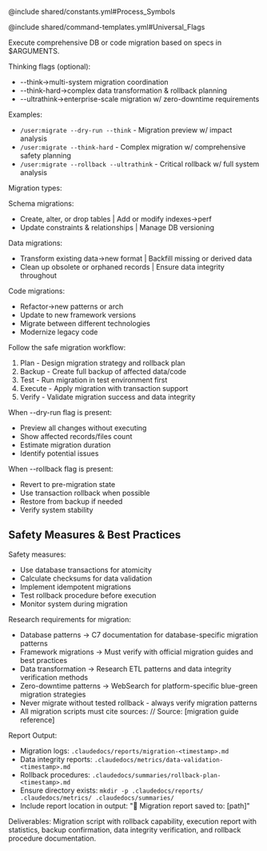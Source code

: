 @include shared/constants.yml#Process_Symbols

@include shared/command-templates.yml#Universal_Flags

Execute comprehensive DB or code migration based on specs in $ARGUMENTS.

Thinking flags (optional):

- --think→multi-system migration coordination
- --think-hard→complex data transformation & rollback planning
- --ultrathink→enterprise-scale migration w/ zero-downtime requirements

Examples:

- `/user:migrate --dry-run --think` - Migration preview w/ impact analysis
- `/user:migrate --think-hard` - Complex migration w/ comprehensive safety planning
- `/user:migrate --rollback --ultrathink` - Critical rollback w/ full system analysis

Migration types:

Schema migrations:

- Create, alter, or drop tables | Add or modify indexes→perf
- Update constraints & relationships | Manage DB versioning

Data migrations:

- Transform existing data→new format | Backfill missing or derived data
- Clean up obsolete or orphaned records | Ensure data integrity throughout

Code migrations:

- Refactor→new patterns or arch
- Update to new framework versions
- Migrate between different technologies
- Modernize legacy code

Follow the safe migration workflow:

1. Plan - Design migration strategy and rollback plan
2. Backup - Create full backup of affected data/code
3. Test - Run migration in test environment first
4. Execute - Apply migration with transaction support
5. Verify - Validate migration success and data integrity

When --dry-run flag is present:

- Preview all changes without executing
- Show affected records/files count
- Estimate migration duration
- Identify potential issues

When --rollback flag is present:

- Revert to pre-migration state
- Use transaction rollback when possible
- Restore from backup if needed
- Verify system stability

## Safety Measures & Best Practices

Safety measures:

- Use database transactions for atomicity
- Calculate checksums for data validation
- Implement idempotent migrations
- Test rollback procedure before execution
- Monitor system during migration

Research requirements for migration:

- Database patterns → C7 documentation for database-specific migration patterns
- Framework migrations → Must verify with official migration guides and best practices
- Data transformation → Research ETL patterns and data integrity verification methods
- Zero-downtime patterns → WebSearch for platform-specific blue-green migration strategies
- Never migrate without tested rollback - always verify migration patterns
- All migration scripts must cite sources: // Source: [migration guide reference]

Report Output:

- Migration logs: `.claudedocs/reports/migration-<timestamp>.md`
- Data integrity reports: `.claudedocs/metrics/data-validation-<timestamp>.md`
- Rollback procedures: `.claudedocs/summaries/rollback-plan-<timestamp>.md`
- Ensure directory exists: `mkdir -p .claudedocs/reports/ .claudedocs/metrics/ .claudedocs/summaries/`
- Include report location in output: "📄 Migration report saved to: [path]"

Deliverables: Migration script with rollback capability, execution report with statistics, backup confirmation, data integrity verification, and rollback procedure documentation.

